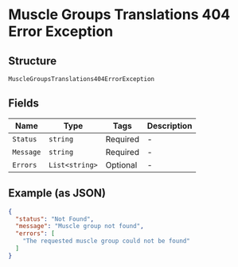 
# Muscle Groups Translations 404 Error Exception

## Structure

`MuscleGroupsTranslations404ErrorException`

## Fields

| Name | Type | Tags | Description |
|  --- | --- | --- | --- |
| `Status` | `string` | Required | - |
| `Message` | `string` | Required | - |
| `Errors` | `List<string>` | Optional | - |

## Example (as JSON)

```json
{
  "status": "Not Found",
  "message": "Muscle group not found",
  "errors": [
    "The requested muscle group could not be found"
  ]
}
```

